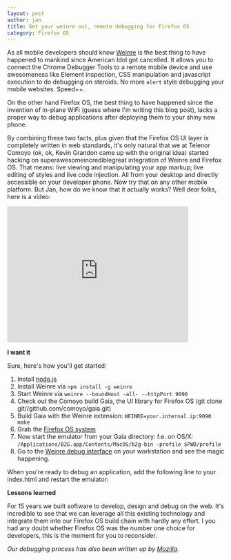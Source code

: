 ```yaml
---
layout: post
author: jan
title: Get your weinre out, remote debugging for Firefox OS
category: Firefox OS
---
```

As all mobile developers should know [Weinre](http://people.apache.org/~pmuellr/weinre/docs/latest/) is the best thing to have happened to mankind since American Idol got cancelled. It allows you to connect the Chrome Debugger Tools to a remote mobile device and use awesomeness like Element inspection, CSS manipulation and javascript execution to do debugging on steroids. No more `alert` style debugging your mobile websites. Speed++.

On the other hand Firefox OS, the best thing to have happened since the invention of in-plane WiFi (guess where I'm writing this blog post), lacks a proper way to debug applications after deploying them to your shiny new phone.

By combining these two facts, plus given that the Firefox OS UI layer is completely written in web standards, it's only natural that we at Telenor Comoyo (ok, ok, Kevin Grandon came up with the original idea) started hacking on superawesomeincrediblegreat integration of Weinre and Firefox OS. That means: live viewing and manipulating your app markup; live editing of styles and live code injection. All from your desktop and directly accessible on your developer phone. Now try that on any other mobile platform. But Jan, how do we know that it actually works? Well dear folks, here is a video:

<iframe width="420" height="315" src="http://www.youtube.com/embed/UiZSEkdAKAA" frameborder="0"></iframe>

**I want it**

Sure, here's how you'll get started:

1. Install [node.js](http://nodejs.org)
2. Install Weinre via `npm install -g weinre`
3. Start Weinre via `weinre --boundHost -all- --httpPort 9090`
4. Check out the Comoyo build Gaia, the UI library for Firefox OS (git clone git//github.com/comoyo/gaia.git)
5. Build Gaia with the Weinre extension: `WEINRE=your.internal.ip:9090 make`
6. Grab the [Firefox OS system](http://ftp.mozilla.org/pub/mozilla.org/b2g/nightly/latest-mozilla-b2g18/)
7. Now start the emulator from your Gaia directory: f.e. on OS/X: `/Applications/B2G.app/Contents/MacOS/b2g-bin -profile $PWD/profile`
8. Go to the [Weinre debug interface](http://localhost:9090/client/#anonymous) on your workstation and see the magic happening.

When you're ready to debug an application, add the following line to your index.html and restart the emulator:

<script src="shared/js/weinre_app.js"></script>

**Lessons learned**

For 15 years we built software to develop, design and debug on the web. It's incredible to see that we can leverage all this existing technology and integrate them into our Firefox OS build chain with hardly any effort. I you had any doubt whether Firefox OS was the number one choice for developers, this is the moment for you to reconsider.

_Our debugging process has also been written up by [Mozilla](https://hacks.mozilla.org/2013/01/remote-debugging-firefox-os-with-weinre/)._ 
